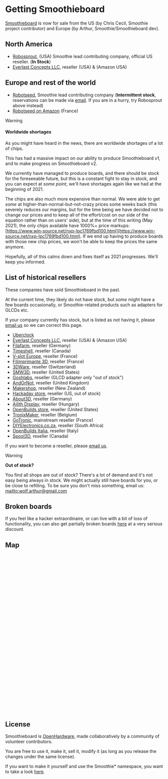 
# Getting Smoothieboard

[Smoothieboard](http://smoothieware.org/smoothieboard) is now for sale from the US (by Chris Cecil, Smoothie project contributor) and Europe (by Arthur, Smoothie/Smoothieboard dev).

## North America

- [Robosprout](https://www.robosprout.com/product/smoothieboard-5xc/), (USA) Smoothie lead contributing company, official US reseller. (**In Stock**)
- [Everlast Concepts LLC](https://www.amazon.com/dp/B0786SVQ9Z?ref=myi_title_dp), reseller (USA) & (Amazon USA)

## Europe and rest of the world

- [Robotseed](http://robotseed.com/index.php?id_lang=2), Smoothie lead contributing company (**Intermittent stock**, reservations can be made via [email](mailto:wolf.arthur@gmail.com). If you are in a hurry, try Robosprout above instead)
- [Robotseed on Amazon](https://www.amazon.fr/Smoothieboard-5XC-SmoothieBoard-SB-1-0/dp/B00TIYS7S6/ref=sr_1_1?ie=UTF8&qid=1480984970&sr=8-1&keywords=smoothieboard) (France)

> [!WARNING]
> #### Worldwide shortages
> 
> As you might have heard in the news, there are worldwide shortages of a lot of chips.
> 
> This has had a massive impact on our ability to produce Smoothieboard v1, and to make progress on Smoothieboard v2.
> 
> We currently have managed to produce boards, and there should be stock for the foreseeable future, but this is a constant fight to stay in stock, and you can expect at *some point*, we'll have shortages again like we had at the beginning of 2021.
> 
> The chips are also much more expensive than normal. We were able to get *some* at higher-than-normal-but-not-crazy prices some weeks back (this severely reduces our margins, but for the time being we have decided not to change our prices and to keep all of the effort/cost on our side of the equation rather than on users' side), but at the time of this writing (May 2021), the only chips available have 1000%+ price markups: [https://www.win-source.net/nxp-lpc1769fbd100.html](https://www.win-source.net/nxp-lpc1769fbd100.html). If we end up having to produce boards with those new chip prices, we won't be able to keep the prices the same anymore.
> 
> Hopefully, all of this calms down and fixes itself as 2021 progresses. We'll keep you informed.

## List of historical resellers

These companies have sold Smoothieboard in the past.

At the current time, they likely do not have stock, but *some* might have a few boards occasionally, or Smoothie-related products such as adapters for GLCDs etc.

If your company currently has stock, but is listed as not having it, please [email us](mailto:wolf.arthur@gmail.com) so we can correct this page.

- [Uberclock](http://shop.uberclock.com/collections/smoothie)
- [Everlast Concepts LLC](https://www.amazon.com/dp/B0786SVQ9Z?ref=myi_title_dp), reseller (USA) & (Amazon USA)
- [Filafarm](http://www.filafarm.de/collections/elektronik/products/smoothieboard), reseller (Germany)
- [Timeshell](https://store.timeshell.ca/index.php?route=product/search&search=smoothieboard), reseller (Canada)
- [V-slot Europe](http://www.vslot-europe.com/home/102-smoothieboard-4xc.html), reseller (France)
- [Filimprimante 3D](https://www.filimprimante3d.fr/698-smoothieboard-carte-mere-imprimante-3d.html?bPost=true), reseller (France)
- [3DWare](https://www.3dware.ch/5XC-Smoothieboard-v1.1-En.htm), reseller (Switzerland)
- [SMW3D](https://www.smw3d.com/smoothieboard/), reseller (United States)
- [Goshlabs](http://www.goshlabs.com/store/p2/Smoothieboard_GLCD_Adapter_%28not_populated%29.html), reseller (GLCD adapter only "out of stock")
- [AndOrNot](http://www.andornot.co.uk/product/smoothie-board-5xc/), reseller (United Kingdom)
- [Makershop](http://www.makershop.co.nz/index.php?route=product/product&product_id=342), reseller (New Zealand)
- [Hackaday store](http://store.hackaday.com/search?q=smoothie), reseller (US, out of stock)
- [About3D](https://www.about3d.de/shop/index.php?page=categorie&cat=40), reseller (Germany)
- [Ailith Display](http://ailith-display.shop/), reseller (Hungary)
- [OpenBuilds store](http://openbuildspartstore.com/smoothieboard-5xc-v1-1/#PhotoSwipe1487368594387), reseller (United States)
- [TronixMaker](https://tronixmaker.com/en/accueil/294-5xc-smoothieboard-v11.html), reseller (Belgium)
- [GoTronic](https://www.gotronic.fr/cat-cartes-cnc-1614.htm), mainstream reseller (France)
- [DIYElectronics.co.za](http://www.diyelectronics.co.za/store/search?controller=search&orderby=position&orderway=desc&search_query=Smoothieboard+&submit_search=), reseller (South Africa)
- [OpenBuilds Italia](http://www.openbuildsitalia.com/categoria-prodotto/elettronica/smoothieboard/), reseller (Italy)
- [Spool3D](https://spool3d.ca/brands/Smoothieware.html), reseller (Canada)

If you want to become a reseller, please [email us](mailto:wolf.arthur@gmail.com).

> [!WARNING]
> **Out of stock?**
> 
> You find all shops are out of stock? There's a lot of demand and it's not easy being always in stock. We might actually still have boards for you, or be close to refilling. To be sure you don't miss something, email us: [mailto:wolf.arthur@gmail.com](mailto:wolf.arthur@gmail.com)

## Broken boards

If you feel like a hacker extraordinaire, or can live with a bit of loss of functionality, you can also get partially broken boards [here](https://www.google.com/url?q=https://www.ebay.fr/itm/142933845406&sa=D&source=hangouts&ust=1537661637156000&usg=AFQjCNEqrNzH7Dl5bpKcPrc2p-jO6E5_xw) at a very serious discount.

## Map

<div id="map_canvas" style="width:100%; height:500px"></div>

## License

Smoothieboard is [OpenHardware](http://en.wikipedia.org/wiki/Open-source_hardware), made collaboratively by a community of volunteer contributors.

You are free to use it, make it, sell it, modify it (as long as you release the changes under the same license).

If you want to make it yourself and use the Smoothie* namespace, you want to take a look [here](http://smoothieware.org/policy).
